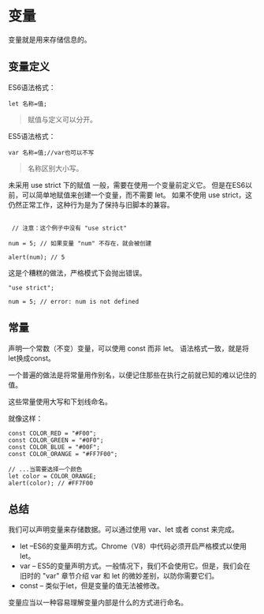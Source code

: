 # 变量

变量就是用来存储信息的。

## 变量定义
ES6语法格式：
```
let 名称=值;
```
>赋值与定义可以分开。

ES5语法格式：
```
var 名称=值;//var也可以不写
```

>名称区别大小写。

未采用 use strict 下的赋值
一般，需要在使用一个变量前定义它。
但是在ES6以前，可以简单地赋值来创建一个变量，而不需要 let。
如果不使用 use strict，这仍然正常工作，这种行为是为了保持与旧脚本的兼容。
```

 // 注意：这个例子中没有 "use strict"

num = 5; // 如果变量 "num" 不存在，就会被创建

alert(num); // 5
```
这是个糟糕的做法，严格模式下会抛出错误。
```
"use strict";

num = 5; // error: num is not defined
```

## 常量
声明一个常数（不变）变量，可以使用 const 而非 let。
语法格式一致，就是将let换成const。

一个普遍的做法是将常量用作别名，以便记住那些在执行之前就已知的难以记住的值。

这些常量使用大写和下划线命名。

就像这样：
```
const COLOR_RED = "#F00";
const COLOR_GREEN = "#0F0";
const COLOR_BLUE = "#00F";
const COLOR_ORANGE = "#FF7F00";

// ...当需要选择一个颜色
let color = COLOR_ORANGE;
alert(color); // #FF7F00
```
## 总结
我们可以声明变量来存储数据。可以通过使用 var、let 或者 const 来完成。

* let –ES6的变量声明方式。Chrome（V8）中代码必须开启严格模式以使用 let。
* var – ES5的变量声明方式。一般情况下，我们不会使用它。但是，我们会在 旧时的 "var" 章节介绍 var 和 let 的微妙差别，以防你需要它们。
* const – 类似于let，但是变量的值无法被修改。

变量应当以一种容易理解变量内部是什么的方式进行命名。